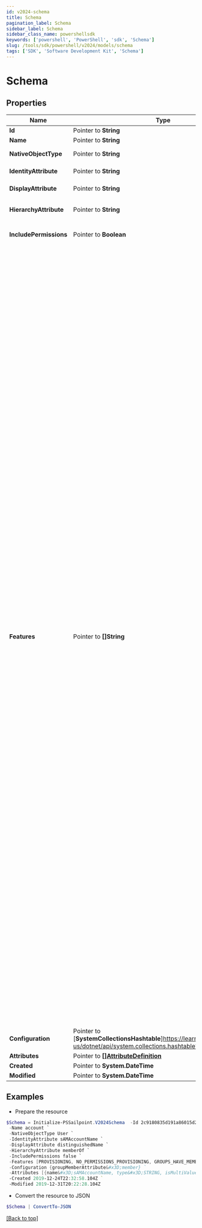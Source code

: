 ```yaml
---
id: v2024-schema
title: Schema
pagination_label: Schema
sidebar_label: Schema
sidebar_class_name: powershellsdk
keywords: ['powershell', 'PowerShell', 'sdk', 'Schema'] 
slug: /tools/sdk/powershell/v2024/models/schema
tags: ['SDK', 'Software Development Kit', 'Schema']
---
```



# Schema

## Properties

Name | Type | Description | Notes
------------ | ------------- | ------------- | -------------
**Id** |  Pointer to **String** | The id of the Schema. | [optional] 
**Name** |  Pointer to **String** | The name of the Schema. | [optional] 
**NativeObjectType** |  Pointer to **String** | The name of the object type on the native system that the schema represents. | [optional] 
**IdentityAttribute** |  Pointer to **String** | The name of the attribute used to calculate the unique identifier for an object in the schema. | [optional] 
**DisplayAttribute** |  Pointer to **String** | The name of the attribute used to calculate the display value for an object in the schema. | [optional] 
**HierarchyAttribute** |  Pointer to **String** | The name of the attribute whose values represent other objects in a hierarchy. Only relevant to group schemas. | [optional] 
**IncludePermissions** |  Pointer to **Boolean** | Flag indicating whether or not the include permissions with the object data when aggregating the schema. | [optional] 
**Features** |  Pointer to **[]String** | Optional features that can be supported by a source. Modifying the features array may cause source configuration errors that are unsupportable. It is recommended to not modify this array for SailPoint supported connectors. * AUTHENTICATE: The source supports pass-through authentication. * COMPOSITE: The source supports composite source creation. * DIRECT_PERMISSIONS: The source supports returning DirectPermissions. * DISCOVER_SCHEMA: The source supports discovering schemas for users and groups. * ENABLE The source supports reading if an account is enabled or disabled. * MANAGER_LOOKUP: The source supports looking up managers as they are encountered in a feed. This is the opposite of NO_RANDOM_ACCESS. * NO_RANDOM_ACCESS: The source does not support random access and the getObject() methods should not be called and expected to perform. * PROXY: The source can serve as a proxy for another source. When an source has a proxy, all connector calls made with that source are redirected through the connector for the proxy source. * SEARCH * TEMPLATE * UNLOCK: The source supports reading if an account is locked or unlocked. * UNSTRUCTURED_TARGETS: The source supports returning unstructured Targets. * SHAREPOINT_TARGET: The source supports returning unstructured Target data for SharePoint. It will be typically used by AD, LDAP sources. * PROVISIONING: The source can both read and write accounts. Having this feature implies that the provision() method is implemented. It also means that direct and target permissions can also be provisioned if they can be returned by aggregation. * GROUP_PROVISIONING: The source can both read and write groups. Having this feature implies that the provision() method is implemented. * SYNC_PROVISIONING: The source can provision accounts synchronously. * PASSWORD: The source can provision password changes. Since sources can never read passwords, this is should only be used in conjunction with the PROVISIONING feature. * CURRENT_PASSWORD: Some source types support verification of the current password * ACCOUNT_ONLY_REQUEST: The source supports requesting accounts without entitlements. * ADDITIONAL_ACCOUNT_REQUEST: The source supports requesting additional accounts. * NO_AGGREGATION: A source that does not support aggregation. * GROUPS_HAVE_MEMBERS: The source models group memberships with a member attribute on the group object rather than a groups attribute on the account object. This effects the implementation of delta account aggregation. * NO_PERMISSIONS_PROVISIONING: Indicates that the connector cannot provision direct or target permissions for accounts. When DIRECT_PERMISSIONS and PROVISIONING features are present, it is assumed that the connector can also provision direct permissions. This feature disables that assumption and causes permission request to be converted to work items for accounts. * NO_GROUP_PERMISSIONS_PROVISIONING: Indicates that the connector cannot provision direct or target permissions for groups. When DIRECT_PERMISSIONS and PROVISIONING features are present, it is assumed that the connector can also provision direct permissions. This feature disables that assumption and causes permission request to be converted to work items for groups. * NO_UNSTRUCTURED_TARGETS_PROVISIONING: This string will be replaced by NO_GROUP_PERMISSIONS_PROVISIONING and NO_PERMISSIONS_PROVISIONING. * NO_DIRECT_PERMISSIONS_PROVISIONING: This string will be replaced by NO_GROUP_PERMISSIONS_PROVISIONING and NO_PERMISSIONS_PROVISIONING. * USES_UUID: Connectivity 2.0 flag used to indicate that the connector supports a compound naming structure. * PREFER_UUID: Used in ISC Provisioning AND Aggregation to decide if it should prefer account.uuid to account.nativeIdentity when data is read in through aggregation OR pushed out through provisioning. * ARM_SECURITY_EXTRACT: Indicates the application supports Security extracts for ARM * ARM_UTILIZATION_EXTRACT: Indicates the application supports Utilization extracts for ARM * ARM_CHANGELOG_EXTRACT: Indicates the application supports Change-log extracts for ARM | [optional] 
**Configuration** |  Pointer to [**SystemCollectionsHashtable**]https://learn.microsoft.com/en-us/dotnet/api/system.collections.hashtable?view=net-9.0 | Holds any extra configuration data that the schema may require. | [optional] 
**Attributes** |  Pointer to [**[]AttributeDefinition**](attribute-definition) | The attribute definitions which form the schema. | [optional] 
**Created** |  Pointer to **System.DateTime** | The date the Schema was created. | [optional] 
**Modified** |  Pointer to **System.DateTime** | The date the Schema was last modified. | [optional] 

## Examples

- Prepare the resource
```powershell
$Schema = Initialize-PSSailpoint.V2024Schema  -Id 2c9180835d191a86015d28455b4a2329 `
 -Name account `
 -NativeObjectType User `
 -IdentityAttribute sAMAccountName `
 -DisplayAttribute distinguishedName `
 -HierarchyAttribute memberOf `
 -IncludePermissions false `
 -Features [PROVISIONING, NO_PERMISSIONS_PROVISIONING, GROUPS_HAVE_MEMBERS] `
 -Configuration {groupMemberAttribute&#x3D;member} `
 -Attributes [{name&#x3D;sAMAccountName, type&#x3D;STRING, isMultiValued&#x3D;false, isEntitlement&#x3D;false, isGroup&#x3D;false}, {name&#x3D;memberOf, type&#x3D;STRING, schema&#x3D;{type&#x3D;CONNECTOR_SCHEMA, id&#x3D;2c9180887671ff8c01767b4671fc7d60, name&#x3D;group}, description&#x3D;Group membership, isMultiValued&#x3D;true, isEntitlement&#x3D;true, isGroup&#x3D;true}] `
 -Created 2019-12-24T22:32:58.104Z `
 -Modified 2019-12-31T20:22:28.104Z
```

- Convert the resource to JSON
```powershell
$Schema | ConvertTo-JSON
```


[[Back to top]](#) 

